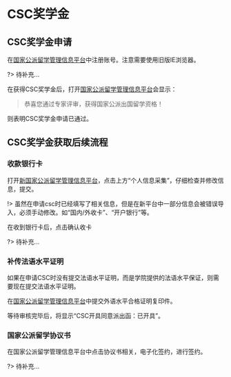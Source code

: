 # CSC奖学金

## CSC奖学金申请

在[国家公派留学管理信息平台](http://apply.csc.edu.cn/csc/main/person/login/index.jsf)中注册账号。注意需要使用旧版IE浏览器。

?> 待补充...

在获得CSC奖学金后，打开[国家公派留学管理信息平台](http://apply.csc.edu.cn/csc/main/person/login/index.jsf)会显示：

> 恭喜您通过专家评审，获得国家公派出国留学资格！

则表明CSC奖学金申请已通过。

## CSC奖学金获取后续流程

### 收款银行卡

打开[新国家公派留学管理信息平台](https://s.csc.edu.cn)，点击上方“个人信息采集”，仔细检查并修改信息，提交。

!> 虽然在申请csc时已经填写了相关信息，但是在新平台中一部分信息会被错误导入，必须手动修改。如“国内/外收卡”、“开户银行”等。

在收到银行卡后，点击确认收卡

?> 待补充...

### 补传法语水平证明

如果在申请CSC时没有提交法语水平证明，而是学院提供的法语水平保证，则需要现在提交法语水平证明。

在[国家公派留学管理信息平台](http://apply.csc.edu.cn/csc/main/person/login/index.jsf)中提交外语水平合格证明复印件。

等待审核完毕后，将显示“CSC开具同意派出函：已开具”。

### 国家公派留学协议书

在国家公派留学管理信息平台中点击协议书相关，电子化签约，进行签约。

?> 待补充...
